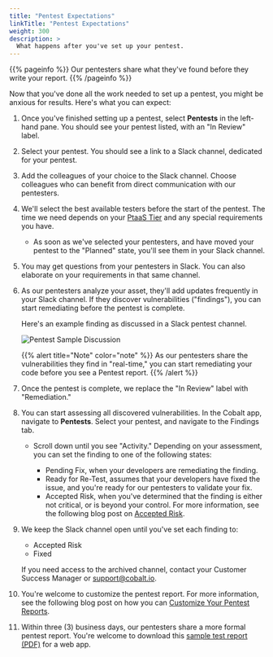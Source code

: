 ```yaml
---
title: "Pentest Expectations"
linkTitle: "Pentest Expectations"
weight: 300
description: >
  What happens after you've set up your pentest.
---
```


{{% pageinfo %}}
Our pentesters share what they've found before they write your report.
{{% /pageinfo %}}

Now that you've done all the work needed to set up a pentest, you might be anxious for
results. Here's what you can expect:

1. Once you've finished setting up a pentest, select **Pentests** in the left-hand
   pane. You should see your pentest listed, with an "In Review" label.
1. Select your pentest. You should see a link to a Slack channel, dedicated for your pentest.
1. Add the colleagues of your choice to the Slack channel. Choose colleagues who can
   benefit from direct communication with our pentesters.
1. We'll select the best available testers before the start of the pentest. The time we need
   depends on your [PtaaS Tier](https://cobaltio.zendesk.com/hc/en-us/articles/4408839706132-Cobalt-PtaaS-Tiers)
   and any special requirements you have.
   - As soon as we've selected your pentesters, and have moved your pentest to
     the "Planned" state, you'll see them in your Slack channel.
1. You may get questions from your pentesters in Slack. You can also elaborate
   on your requirements in that same channel.
1. As our pentesters analyze your asset, they'll add updates frequently in your
   Slack channel. If they discover vulnerabilities ("findings"), you can start
   remediating before the pentest is complete.
   
   Here's an example finding as discussed in a Slack pentest channel.

   ![Pentest Sample Discussion](/gsg/SampleSlackFinding.png "Sample communication from pentester")

   {{% alert title="Note" color="note" %}}
   As our pentesters share the vulnerabilities they find in "real-time," you can
   start remediating your code before you see a Pentest report.
   {{% /alert %}}

1. Once the pentest is complete, we replace the "In Review" label with "Remediation."
1. You can start assessing all discovered vulnerabilities. In the Cobalt app, navigate
   to **Pentests**. Select your pentest, and navigate to the Findings tab.
   - Scroll down until you see "Activity." Depending on your assessment, you can
     set the finding to one of the following states:

     - Pending Fix, when your developers are remediating the finding.
     - Ready for Re-Test, assumes that your developers have fixed the issue, and you're ready
       for our pentesters to validate your fix.
     - Accepted Risk, when you've determined that the finding is either not critical,
       or is beyond your control.
       For more information, see the following blog post on [Accepted Risk](https://cobalt.io/blog/explain-accepted-risk-in-a-few-easy-steps).

1. We keep the Slack channel open until you've set each finding to:

   - Accepted Risk
   - Fixed

   If you need access to the archived channel, contact your Customer Success Manager
   or support@cobalt.io.
1. You're welcome to customize the pentest report. For more information, see the
   following blog post on how you can [Customize Your Pentest
   Reports](https://cobalt.io/blog/cobalt-platform-deep-dive-customize-your-pentest-reports-per-your-needs).
1. Within three (3) business days, our pentesters share a more formal pentest report.
   You're welcome to download this
   [sample test report (PDF)](/gsg/GettingStarted_Sample_WebApp_Report.pdf) for a web app.

   <!-- Timing confirmed with Grahame -->
